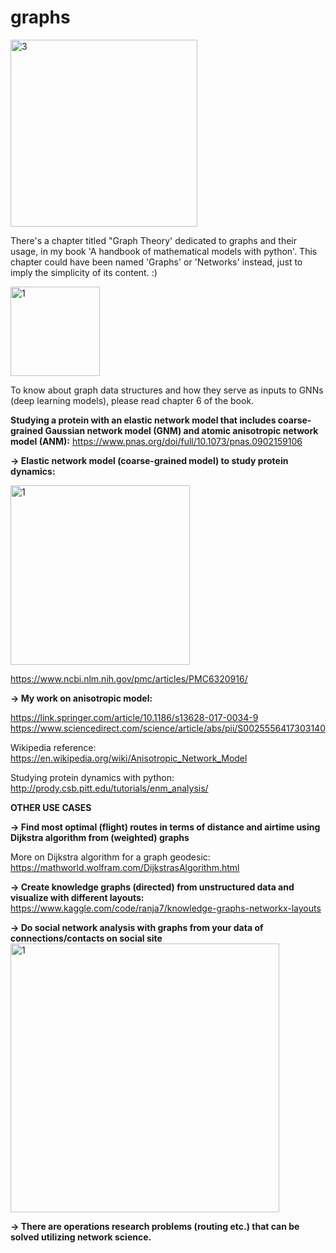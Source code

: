 # graphs

<img width="299" alt="3" src="https://github.com/ranja-sarkar/networks-graphs/assets/101544669/be422333-5db9-4afb-90c6-b2150109aef6">

There's a chapter titled "Graph Theory' dedicated to graphs and their usage, in my book 'A handbook of mathematical models with python'.
This chapter could have been named 'Graphs' or 'Networks' instead, just to imply the simplicity of its content. :)

<img width="143" alt="1" src="https://github.com/ranja-sarkar/graphs/assets/101544669/d0e2580e-46d9-4c07-9311-937fa2966179">

To know about graph data structures and how they serve as inputs to GNNs (deep learning models), please read chapter 6 of the book.

**Studying a protein with an elastic network model that includes coarse-grained Gaussian network model (GNM) and atomic anisotropic network model (ANM):**
https://www.pnas.org/doi/full/10.1073/pnas.0902159106

**-> Elastic network model (coarse-grained model) to study protein dynamics:**

<img width="287" alt="1" src="https://github.com/ranja-sarkar/networks-graphs/assets/101544669/c5f569bd-69ef-42b9-aaf3-ec9d817d405c">

https://www.ncbi.nlm.nih.gov/pmc/articles/PMC6320916/


**-> My work on anisotropic model:**

https://link.springer.com/article/10.1186/s13628-017-0034-9
https://www.sciencedirect.com/science/article/abs/pii/S0025556417303140


Wikipedia reference: https://en.wikipedia.org/wiki/Anisotropic_Network_Model

Studying protein dynamics with python: http://prody.csb.pitt.edu/tutorials/enm_analysis/

**OTHER USE CASES**

**-> Find most optimal (flight) routes in terms of distance and airtime using Dijkstra algorithm from (weighted) graphs**

More on Dijkstra algorithm for a graph geodesic:
https://mathworld.wolfram.com/DijkstrasAlgorithm.html

**-> Create knowledge graphs (directed) from unstructured data and visualize with different layouts:**
https://www.kaggle.com/code/ranja7/knowledge-graphs-networkx-layouts

**-> Do social network analysis with graphs from your data of connections/contacts on social site**
<img width="430" alt="1" src="https://github.com/ranja-sarkar/graphs/assets/101544669/60548b7b-ca26-4129-a39f-53484fb5e415">



**-> There are operations research problems (routing etc.) that can be solved utilizing network science.**



